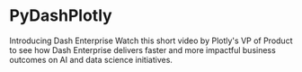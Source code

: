 # PyDashPlotly
Introducing Dash Enterprise
Watch this short video by Plotly's VP of Product to see how Dash Enterprise delivers faster and more impactful business outcomes on AI and data science initiatives.

